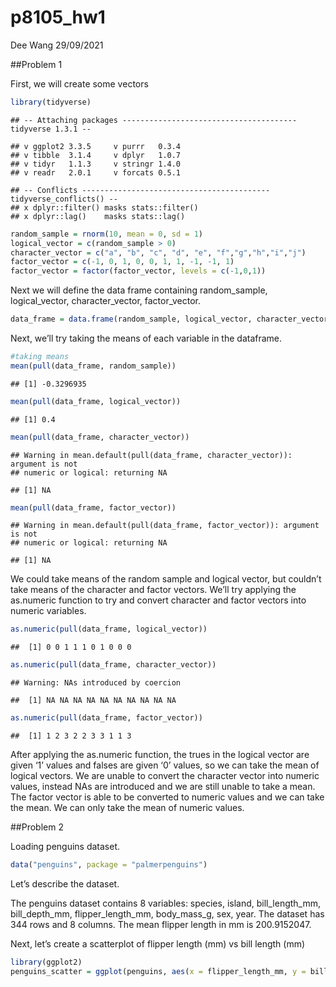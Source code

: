 p8105\_hw1
================
Dee Wang
29/09/2021

\#\#Problem 1

First, we will create some vectors

``` r
library(tidyverse)
```

    ## -- Attaching packages --------------------------------------- tidyverse 1.3.1 --

    ## v ggplot2 3.3.5     v purrr   0.3.4
    ## v tibble  3.1.4     v dplyr   1.0.7
    ## v tidyr   1.1.3     v stringr 1.4.0
    ## v readr   2.0.1     v forcats 0.5.1

    ## -- Conflicts ------------------------------------------ tidyverse_conflicts() --
    ## x dplyr::filter() masks stats::filter()
    ## x dplyr::lag()    masks stats::lag()

``` r
random_sample = rnorm(10, mean = 0, sd = 1)
logical_vector = c(random_sample > 0)
character_vector = c("a", "b", "c", "d", "e", "f","g","h","i","j")
factor_vector = c(-1, 0, 1, 0, 0, 1, 1, -1, -1, 1)
factor_vector = factor(factor_vector, levels = c(-1,0,1))
```

Next we will define the data frame containing random\_sample,
logical\_vector, character\_vector, factor\_vector.

``` r
data_frame = data.frame(random_sample, logical_vector, character_vector, factor_vector)
```

Next, we’ll try taking the means of each variable in the dataframe.

``` r
#taking means 
mean(pull(data_frame, random_sample)) 
```

    ## [1] -0.3296935

``` r
mean(pull(data_frame, logical_vector)) 
```

    ## [1] 0.4

``` r
mean(pull(data_frame, character_vector)) 
```

    ## Warning in mean.default(pull(data_frame, character_vector)): argument is not
    ## numeric or logical: returning NA

    ## [1] NA

``` r
mean(pull(data_frame, factor_vector)) 
```

    ## Warning in mean.default(pull(data_frame, factor_vector)): argument is not
    ## numeric or logical: returning NA

    ## [1] NA

We could take means of the random sample and logical vector, but
couldn’t take means of the character and factor vectors. We’ll try
applying the as.numeric function to try and convert character and factor
vectors into numeric variables.

``` r
as.numeric(pull(data_frame, logical_vector)) 
```

    ##  [1] 0 0 1 1 1 0 1 0 0 0

``` r
as.numeric(pull(data_frame, character_vector)) 
```

    ## Warning: NAs introduced by coercion

    ##  [1] NA NA NA NA NA NA NA NA NA NA

``` r
as.numeric(pull(data_frame, factor_vector)) 
```

    ##  [1] 1 2 3 2 2 3 3 1 1 3

After applying the as.numeric function, the trues in the logical vector
are given ‘1’ values and falses are given ‘0’ values, so we can take the
mean of logical vectors. We are unable to convert the character vector
into numeric values, instead NAs are introduced and we are still unable
to take a mean. The factor vector is able to be converted to numeric
values and we can take the mean. We can only take the mean of numeric
values.

\#\#Problem 2

Loading penguins dataset.

``` r
data("penguins", package = "palmerpenguins")
```

Let’s describe the dataset.

The penguins dataset contains 8 variables: species, island,
bill\_length\_mm, bill\_depth\_mm, flipper\_length\_mm, body\_mass\_g,
sex, year. The dataset has 344 rows and 8 columns. The mean flipper
length in mm is 200.9152047.

Next, let’s create a scatterplot of flipper length (mm) vs bill length
(mm)

``` r
library(ggplot2)
penguins_scatter = ggplot(penguins, aes(x = flipper_length_mm, y = bill_length_mm, color = species)) + geom_point()
```
